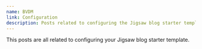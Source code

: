 ```yaml
---
name: BVDM
link: Configuration
description: Posts related to configuring the Jigsaw blog starter template
---
```


This posts are all related to configuring your Jigsaw blog starter template.
